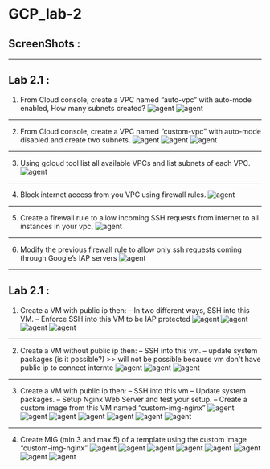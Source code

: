 # GCP_lab-2

## ScreenShots :
-----------------------------------------------------------------
## Lab 2.1 :

1. From Cloud console, create a VPC named “auto-vpc” with auto-mode enabled,
How many subnets created?
![agent](https://github.com/Badawi02/GCP/blob/lab-2/images/1.1.0.png)
![agent](https://github.com/Badawi02/GCP/blob/lab-2/images/1.1.1.png)
-----------------------------------------------------------------
2. From Cloud console, create a VPC named “custom-vpc” with auto-mode disabled and create two subnets.
![agent](https://github.com/Badawi02/GCP/blob/lab-2/images/1.2.0.png)
![agent](https://github.com/Badawi02/GCP/blob/lab-2/images/1.2.1.png)
![agent](https://github.com/Badawi02/GCP/blob/lab-2/images/1.2.2.png)
-----------------------------------------------------------------
3. Using gcloud tool list all available VPCs and list subnets of each VPC.
![agent](https://github.com/Badawi02/GCP/blob/lab-2/images/1.3.0.png)
-----------------------------------------------------------------
4. Block internet access from you VPC using firewall rules.
![agent](https://github.com/Badawi02/GCP/blob/lab-2/images/1.4.0.png)
-----------------------------------------------------------------
5. Create a firewall rule to allow incoming SSH requests from internet to all instances in your vpc.
![agent](https://github.com/Badawi02/GCP/blob/lab-2/images/1.5.0.png)
-----------------------------------------------------------------
6. Modify the previous firewall rule to allow only ssh requests coming through Google’s IAP servers
![agent](https://github.com/Badawi02/GCP/blob/lab-2/images/1.6.0.png)
-----------------------------------------------------------------



## Lab 2.1 :

1. Create a VM with public ip then:
– In two different ways, SSH into this VM.
– Enforce SSH into this VM to be IAP protected
![agent](https://github.com/Badawi02/GCP/blob/lab-2/images/2.1.0.png)
![agent](https://github.com/Badawi02/GCP/blob/lab-2/images/2.1.1.png)
![agent](https://github.com/Badawi02/GCP/blob/lab-2/images/2.1.2.png)
![agent](https://github.com/Badawi02/GCP/blob/lab-2/images/2.1.3.png)
-----------------------------------------------------------------
2. Create a VM without public ip then:
– SSH into this vm.
– update system packages (is it possible?) >> will not be possible because vm don't have public ip to connect internte
![agent](https://github.com/Badawi02/GCP/blob/lab-2/images/2.2.0.png)
![agent](https://github.com/Badawi02/GCP/blob/lab-2/images/2.2.1.png)
![agent](https://github.com/Badawi02/GCP/blob/lab-2/images/2.2.2.png)
-----------------------------------------------------------------
3. Create a VM with public ip then:
– SSH into this vm 
– Update system packages.
– Setup Nginx Web Server and test your setup.
– Create a custom image from this VM named “custom-img-nginx”
![agent](https://github.com/Badawi02/GCP/blob/lab-2/images/2.3.0.png)
![agent](https://github.com/Badawi02/GCP/blob/lab-2/images/2.3.1.png)
![agent](https://github.com/Badawi02/GCP/blob/lab-2/images/2.3.2.png)
![agent](https://github.com/Badawi02/GCP/blob/lab-2/images/2.3.3.png)
![agent](https://github.com/Badawi02/GCP/blob/lab-2/images/2.3.4.png)
![agent](https://github.com/Badawi02/GCP/blob/lab-2/images/2.3.5.png)
![agent](https://github.com/Badawi02/GCP/blob/lab-2/images/2.3.6.png)
-----------------------------------------------------------------
4. Create MIG (min 3 and max 5) of a template using the custom image “custom-img-nginx”
![agent](https://github.com/Badawi02/GCP/blob/lab-2/images/2.4.0.png)
![agent](https://github.com/Badawi02/GCP/blob/lab-2/images/2.4.1.png)
![agent](https://github.com/Badawi02/GCP/blob/lab-2/images/2.4.2.png)
![agent](https://github.com/Badawi02/GCP/blob/lab-2/images/2.4.3.png)
![agent](https://github.com/Badawi02/GCP/blob/lab-2/images/2.4.4.png)
![agent](https://github.com/Badawi02/GCP/blob/lab-2/images/2.4.5.png)
![agent](https://github.com/Badawi02/GCP/blob/lab-2/images/2.4.6.png)
![agent](https://github.com/Badawi02/GCP/blob/lab-2/images/2.4.7.png)

